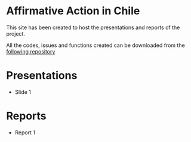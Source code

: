 # Affirmative Action in Chile 

This site has been created to host the presentations and reports of the project. 

All the codes, issues and functions created can be downloaded from the [following repository](https://github.com/hbaraho/cuposBEA/)

# Presentations

- Slide 1

# Reports

- Report 1



